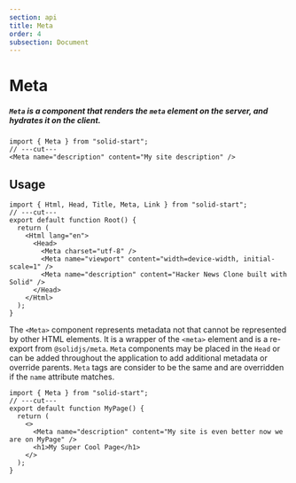 ```yaml
---
section: api
title: Meta
order: 4
subsection: Document
---
```


# Meta

##### `Meta` is a component that renders the `meta` element on the server, and hydrates it on the client.

<div class="text-lg>

```tsx twoslash
import { Meta } from "solid-start";
// ---cut---
<Meta name="description" content="My site description" />
```

</div>

<table-of-contents></table-of-contents>

## Usage

```tsx twoslash
import { Html, Head, Title, Meta, Link } from "solid-start";
// ---cut---
export default function Root() {
  return (
    <Html lang="en">
      <Head>
        <Meta charset="utf-8" />
        <Meta name="viewport" content="width=device-width, initial-scale=1" />
        <Meta name="description" content="Hacker News Clone built with Solid" />
      </Head>
    </Html>
  );
}
```

The `<Meta>` component represents metadata not that cannot be represented by other HTML elements. It is a wrapper of the `<meta>` element and is a re-export from `@solidjs/meta`. `Meta` components may be placed in the `Head` or can be added throughout the application to add additional metadata or override parents. `Meta` tags are consider to be the same and are overridden if the `name` attribute matches.

```tsx twoslash
import { Meta } from "solid-start";
// ---cut---
export default function MyPage() {
  return (
    <>
      <Meta name="description" content="My site is even better now we are on MyPage" />
      <h1>My Super Cool Page</h1>
    </>
  );
}
```
